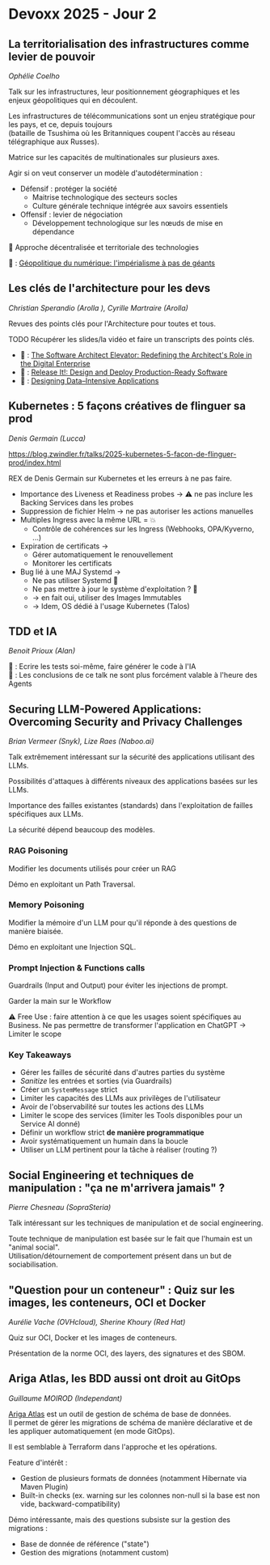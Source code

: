 # Devoxx 2025 - Jour 2

## La territorialisation des infrastructures comme levier de pouvoir

*Ophélie Coelho*

Talk sur les infrastructures, leur positionnement géographiques et les enjeux géopolitiques qui en découlent.

Les infrastructures de télécommunications sont un enjeu stratégique pour les pays, et ce, depuis toujours  
(bataille de Tsushima où les Britanniques coupent l'accès au réseau télégraphique aux Russes).

Matrice sur les capacités de multinationales sur plusieurs axes.

Agir si on veut conserver un modèle d'autodétermination :
-  Défensif : protéger la société
   - Maitrise technologique des secteurs socles
   - Culture générale technique intégrée aux savoirs essentiels
 - Offensif : levier de négociation
   - Développement technologique sur les nœuds de mise en dépendance

🔑 Approche décentralisée et territoriale des technologies

📘 : [Géopolitique du numérique: l'impérialisme à pas de géants][geopolitique_numerique]

## Les clés de l'architecture pour les devs

*Christian Sperandio (Arolla ), Cyrille Martraire (Arolla)*

Revues des points clés pour l'Architecture pour toutes et tous.

TODO Récupérer les slides/la vidéo et faire un transcripts des points clés.

- 📘 : [The Software Architect Elevator: Redefining the Architect's Role in the Digital Enterprise][software_architect_elevator]
- 📘 : [Release It!: Design and Deploy Production-Ready Software][release_it] 
- 📘 : [Designing Data–Intensive Applications][data_intensive_applications]


## Kubernetes : 5 façons créatives de flinguer sa prod

*Denis Germain (Lucca)*

https://blog.zwindler.fr/talks/2025-kubernetes-5-facon-de-flinguer-prod/index.html

REX de Denis Germain sur Kubernetes et les erreurs à ne pas faire.

- Importance des Liveness et Readiness probes → ⚠️ ne pas inclure les Backing Services dans les probes
- Suppression de fichier Helm → ne pas autoriser les actions manuelles
- Multiples Ingress avec la même URL = 💥
  - Contrôle de cohérences sur les Ingress (Webhooks, OPA/Kyverno, ...)
- Expiration de certificats →
  - Gérer automatiquement le renouvellement
  - Monitorer les certificats
- Bug lié à une MAJ Systemd → 
  - Ne pas utiliser Systemd 🧌
  - Ne pas mettre à jour le système d'exploitation ? 🧌
  -  → en fait oui, utiliser des Images Immutables
  -  → Idem, OS dédié à l'usage Kubernetes (Talos)


## TDD et IA

*Benoit Prioux (Alan)*

🔑 : Ecrire les tests soi-même, faire générer le code à l'IA  
🔑 : Les conclusions de ce talk ne sont plus forcément valable à l'heure des Agents

## Securing LLM-Powered Applications: Overcoming Security and Privacy Challenges

*Brian Vermeer (Snyk), Lize Raes (Naboo.ai)*

Talk extrêmement intéressant sur la sécurité des applications utilisant des LLMs.

Possibilités d'attaques à différents niveaux des applications basées sur les LLMs.

Importance des failles existantes (standards) dans l'exploitation de failles spécifiques aux LLMs.

La sécurité dépend beaucoup des modèles.

### RAG Poisoning

Modifier les documents utilisés pour créer un RAG

Démo en exploitant un Path Traversal.

### Memory Poisoning

Modifier la mémoire d'un LLM pour qu'il réponde à des questions de manière biaisée.

Démo en exploitant une Injection SQL.

### Prompt Injection & Functions calls

Guardrails (Input and Output) pour éviter les injections de prompt.

Garder la main sur le Workflow

⚠️ Free Use : faire attention à ce que les usages soient spécifiques au Business.
Ne pas permettre de transformer l'application en ChatGPT → Limiter le scope

### Key Takeaways

 - Gérer les failles de sécurité dans d'autres parties du système
 - *Sanitize* les entrées et sorties (via Guardrails)
 - Créer un `SystemMessage` strict
 - Limiter les capacités des LLMs aux privilèges de l'utilisateur
 - Avoir de l'observabilité sur toutes les actions des LLMs
 - Limiter le scope des services (limiter les Tools disponibles pour un Service AI donné)
 - Définir un workflow strict **de manière programmatique**
 - Avoir systématiquement un humain dans la boucle
 - Utiliser un LLM pertinent pour la tâche à réaliser (routing ?)

## Social Engineering et techniques de manipulation : "ça ne m'arrivera jamais" ?

*Pierre Chesneau (SopraSteria)*

Talk intéressant sur les techniques de manipulation et de social engineering.

Toute technique de manipulation est basée sur le fait que l'humain est un "animal social".  
Utilisation/détournement de comportement présent dans un but de sociabilisation.

## "Question pour un conteneur" : Quiz sur les images, les conteneurs, OCI et Docker

*Aurélie Vache (OVHcloud), Sherine Khoury (Red Hat)*

Quiz sur OCI, Docker et les images de conteneurs.

Présentation de la norme OCI, des layers, des signatures et des SBOM.

## Ariga Atlas, les BDD aussi ont droit au GitOps

*Guillaume MOIROD (Independant)*

[Ariga Atlas](https://github.com/ariga/atlas) est un outil de gestion de schéma de base de données.  
Il permet de gérer les migrations de schéma de manière déclarative et de les appliquer automatiquement (en mode GitOps).

Il est semblable à Terraform dans l'approche et les opérations.

Feature d'intérêt : 
 - Gestion de plusieurs formats de données (notamment Hibernate via Maven Plugin)
 - Built-in checks (ex. warning sur les colonnes non-null si la base est non vide, backward-compatibility)

Démo intéressante, mais des questions subsiste sur la gestion des migrations :
 - Base de donnée de référence ("state")
 - Gestion des migrations (notamment custom)


[geopolitique_numerique]: https://editionsatelier.com/boutique/accueil/381-geopolitique-du-numerique-l-imperialisme-a-pas-de-geants--9782708254022.html
[software_architect_elevator]: https://www.amazon.com/Software-Architect-Elevator-Redefining-Architects/dp/1492077542
[release_it]: https://www.amazon.com/Release-Design-Deploy-Production-Ready-Software/dp/1680502395
[data_intensive_applications]: https://www.amazon.fr/Designing-Data-Intensive-Applications-Martin-Kleppmann/dp/1449373321
